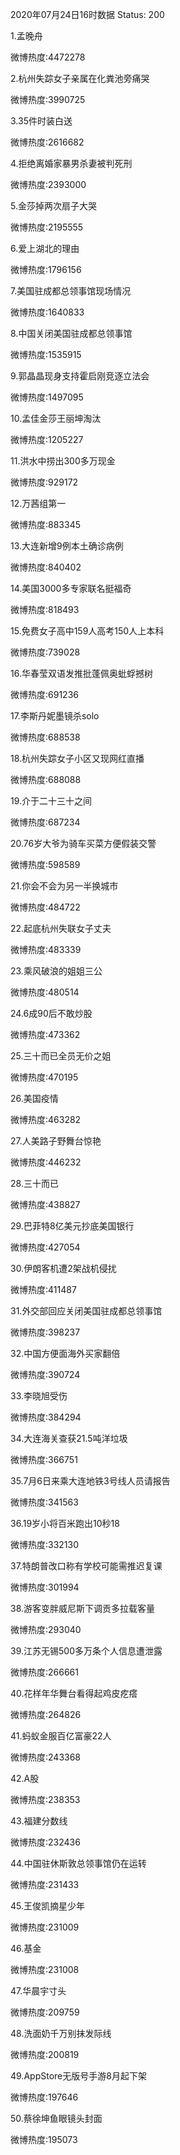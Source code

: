 2020年07月24日16时数据
Status: 200

1.孟晚舟

微博热度:4472278

2.杭州失踪女子亲属在化粪池旁痛哭

微博热度:3990725

3.35件时装白送

微博热度:2616682

4.拒绝离婚家暴男杀妻被判死刑

微博热度:2393000

5.金莎掉两次扇子大哭

微博热度:2195555

6.爱上湖北的理由

微博热度:1796156

7.美国驻成都总领事馆现场情况

微博热度:1640833

8.中国关闭美国驻成都总领事馆

微博热度:1535915

9.郭晶晶现身支持霍启刚竞逐立法会

微博热度:1497095

10.孟佳金莎王丽坤淘汰

微博热度:1205227

11.洪水中捞出300多万现金

微博热度:929172

12.万茜组第一

微博热度:883345

13.大连新增9例本土确诊病例

微博热度:840402

14.美国3000多专家联名挺福奇

微博热度:818493

15.免费女子高中159人高考150人上本科

微博热度:739028

16.华春莹双语发推批蓬佩奥蚍蜉撼树

微博热度:691236

17.李斯丹妮墨镜杀solo

微博热度:688538

18.杭州失踪女子小区又现网红直播

微博热度:688088

19.介于二十三十之间

微博热度:687234

20.76岁大爷为骑车买菜方便假装交警

微博热度:598589

21.你会不会为另一半换城市

微博热度:484722

22.起底杭州失联女子丈夫

微博热度:483339

23.乘风破浪的姐姐三公

微博热度:480514

24.6成90后不敢炒股

微博热度:473362

25.三十而已全员无价之姐

微博热度:470195

26.美国疫情

微博热度:463282

27.人美路子野舞台惊艳

微博热度:446232

28.三十而已

微博热度:438827

29.巴菲特8亿美元抄底美国银行

微博热度:427054

30.伊朗客机遭2架战机侵扰

微博热度:411487

31.外交部回应关闭美国驻成都总领事馆

微博热度:398237

32.中国方便面海外买家翻倍

微博热度:390724

33.李晓旭受伤

微博热度:384294

34.大连海关查获21.5吨洋垃圾

微博热度:366751

35.7月6日来乘大连地铁3号线人员请报告

微博热度:341563

36.19岁小将百米跑出10秒18

微博热度:332130

37.特朗普改口称有学校可能需推迟复课

微博热度:301994

38.游客变胖威尼斯下调贡多拉载客量

微博热度:293040

39.江苏无锡500多万条个人信息遭泄露

微博热度:266661

40.花样年华舞台看得起鸡皮疙瘩

微博热度:264826

41.蚂蚁金服百亿富豪22人

微博热度:243368

42.A股

微博热度:238353

43.福建分数线

微博热度:232436

44.中国驻休斯敦总领事馆仍在运转

微博热度:231433

45.王俊凯摘星少年

微博热度:231009

46.基金

微博热度:231008

47.华晨宇寸头

微博热度:209759

48.洗面奶千万别抹发际线

微博热度:200819

49.AppStore无版号手游8月起下架

微博热度:197646

50.蔡徐坤鱼眼镜头封面

微博热度:195073


